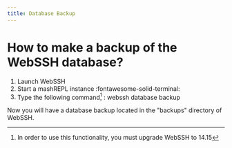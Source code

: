 ```yaml
---
title: Database Backup
---
```


# How to make a backup of the WebSSH database?
1. Launch WebSSH
2. Start a mashREPL instance :fontawesome-solid-terminal:
3. Type the following command[^1] : webssh database backup

Now you will have a database backup located in the "backups" directory of WebSSH.

[^1]: In order to use this functionality, you must upgrade WebSSH to 14.15